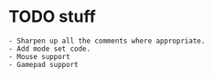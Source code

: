 # TODO stuff

	- Sharpen up all the comments where appropriate.
	- Add mode set code.
	- Mouse support
	- Gamepad support
